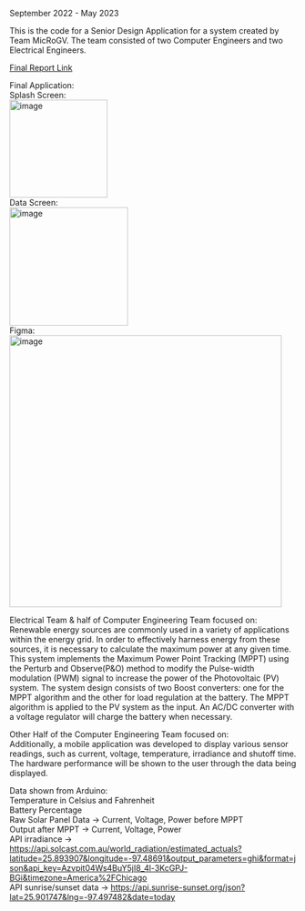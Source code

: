 September 2022 - May 2023

This is the code for a Senior Design Application for a system created by Team MicRoGV.
The team consisted of two Computer Engineers and two Electrical Engineers.

[Final Report Link](https://drive.google.com/file/d/1oq_fJl-bd84QJuFUfe5cixuaa_xg4-pZ/view?usp=sharing)

Final Application:
<br>
Splash Screen:
<br>
<img width="172" alt="image" src="https://github.com/lesli-dani/SD_Application/assets/72846459/eff944f1-6bce-4132-99d0-1d5f8ce3593c">
<br>
Data Screen:
<br>
<img width="208" alt="image" src="https://github.com/lesli-dani/SD_Application/assets/72846459/beec1512-c2be-4176-a913-c881e465db38">
<br>
Figma:
<br>
<img width="478" alt="image" src="https://github.com/lesli-dani/SD_Application/assets/72846459/95ab4d83-8a3d-4d28-9134-f9b7f48a5dd3">

Electrical Team & half of Computer Engineering Team focused on:<br>
Renewable energy sources are commonly used in a variety of applications within the energy grid. 
In order to effectively harness energy from these sources, it is necessary to calculate the maximum power at any given time. 
This system implements the Maximum Power Point Tracking (MPPT) using the Perturb and Observe(P&O) method to modify the 
Pulse-width modulation (PWM) signal to increase the power of the Photovoltaic (PV) system. The system design consists of 
two Boost converters: one for the MPPT algorithm and the other for load regulation at the battery. The MPPT algorithm is 
applied to the PV system as the input. An AC/DC converter with a voltage regulator will charge the battery when necessary. 

Other Half of the Computer Engineering Team focused on:<br>
Additionally, a mobile application was developed to display various sensor readings, such as current, voltage, temperature, 
irradiance and shutoff time. The hardware performance will be shown to the user through the data being displayed.

Data shown from Arduino:<br>
Temperature in Celsius and Fahrenheit<br>
Battery Percentage<br>
Raw Solar Panel Data -> Current, Voltage, Power before MPPT<br>
Output after MPPT -> Current, Voltage, Power<br>
API irradiance -> https://api.solcast.com.au/world_radiation/estimated_actuals?latitude=25.893907&longitude=-97.48691&output_parameters=ghi&format=json&api_key=Azvpit04Ws4BuY5jI8_4l-3KcGPJ-BGi&timezone=America%2FChicago
<br>API sunrise/sunset data -> https://api.sunrise-sunset.org/json?lat=25.901747&lng=-97.497482&date=today

